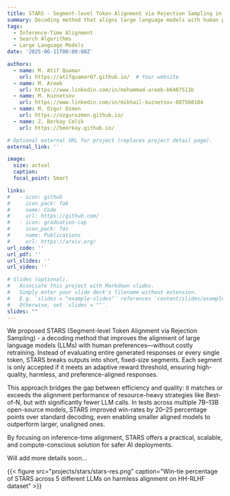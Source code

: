 ```yaml
---
title: STARS - Segment-level Token Alignment via Rejection Sampling in Large Language Models
summary: Decoding method that aligns large language models with human preferences at inference time by accepting only high-reward text segments, boosting quality without retraining.
tags:
  - Inference-Time Alignment
  - Search Algorithms
  - Large Language Models
date: '2025-06-11T00:00:00Z'

authors:
  - name: M. Atif Quamar
    url: https://atifquamar07.github.io/  # Your website
  - name: M. Areeb
    url: https://www.linkedin.com/in/mohammad-areeb-b6487511b  
  - name: M. Kuznetsov
    url: https://www.linkedin.com/in/mikhail-kuznetsov-887568104
  - name: M. Ozgur Ozmen
    url: https://ozgurozmen.github.io/
  - name: Z. Berkay Celik
    url: https://beerkay.github.io/

# Optional external URL for project (replaces project detail page).
external_link: ''

image:
  size: actual
  caption: 
  focal_point: Smart

links:
#   - icon: github
#     icon_pack: fab
#     name: Code
#     url: https://github.com/
#   - icon: graduation-cap
#     icon_pack: fas
#     name: Publications
#     url: https://arxiv.org/
url_code: ''
url_pdf: ''
url_slides: ''
url_video: ''

# Slides (optional).
#   Associate this project with Markdown slides.
#   Simply enter your slide deck's filename without extension.
#   E.g. `slides = "example-slides"` references `content/slides/example-slides.md`.
#   Otherwise, set `slides = ""`.
slides: ""
---
```


We proposed STARS (Segment-level Token Alignment via Rejection Sampling) - a decoding method that improves the alignment of large language models (LLMs) with human preferences—without costly retraining. Instead of evaluating entire generated responses or every single token, STARS breaks outputs into short, fixed-size segments. Each segment is only accepted if it meets an adaptive reward threshold, ensuring high-quality, harmless, and preference-aligned responses.

This approach bridges the gap between efficiency and quality: it matches or exceeds the alignment performance of resource-heavy strategies like Best-of-N, but with significantly fewer LLM calls. In tests across multiple 7B–13B open-source models, STARS improved win-rates by 20–25 percentage points over standard decoding, even enabling smaller aligned models to outperform larger, unaligned ones.

By focusing on inference-time alignment, STARS offers a practical, scalable, and compute-conscious solution for safer AI deployments.

Will add more details soon...

 {{< figure src="projects/stars/stars-res.png" caption="Win-tie percentage of STARS across 5 different LLMs on harmless alignment on HH-RLHF dataset" >}}


